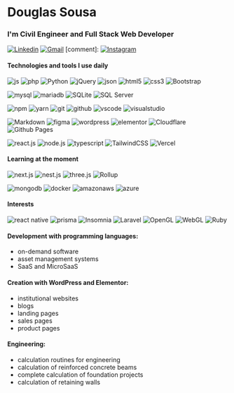 # Douglas Sousa

### I'm Civil Engineer and Full Stack Web Developer

[![Linkedin](https://img.shields.io/badge/-Douglas%20Sousa-0077B5?style=flat-square&logo=Linkedin&logoColor=white&link=https://www.linkedin.com/in/douglasalexandresousa/)](https://www.linkedin.com/in/douglasalexandresousa/) 
[![Gmail](https://img.shields.io/badge/-douglasuw@gmail.com-D14836?style=flat-square&logo=Gmail&logoColor=white&link=mailto:douglasuw@gmail.com)](mailto:douglasuw@gmail.com)
[comment]: [![Instagram](https://img.shields.io/badge/-douglasbonatelli-515BD4?style=flat-square&logo=Instagram&logoColor=white&link=https://instagram.com/douglasbonatelli)](https://instagram.com/douglasbonatelli)

#### Technologies and tools I use daily
![js](https://img.shields.io/badge/-js-404040?style=for-the-badge&logo=javascript)
![php](https://img.shields.io/badge/-php-404040?style=for-the-badge&logo=php)
![Python](https://img.shields.io/badge/-Python-404040?style=for-the-badge&logo=python)
![jQuery](https://img.shields.io/badge/-jquery-404040?style=for-the-badge&logo=jquery)
![json](https://img.shields.io/badge/-json-404040?style=for-the-badge&logo=json)
![html5](https://img.shields.io/badge/-html5-404040?style=for-the-badge&logo=html5)
![css3](https://img.shields.io/badge/-css3-404040?style=for-the-badge&logo=css3)
![Bootstrap](https://img.shields.io/badge/-Bootstrap-404040?style=for-the-badge&logo=bootstrap)

![mysql](https://img.shields.io/badge/-mysql-404040?style=for-the-badge&logo=mysql)
![mariadb](https://img.shields.io/badge/-mariadb-404040?style=for-the-badge&logo=mariadb)
![SQLite](https://img.shields.io/badge/-sqlite-404040?style=for-the-badge&logo=sqlite)
![SQL Server](https://img.shields.io/badge/-Microsoft%20SQL%20Server-404040?style=for-the-badge&logo=microsoft-sql-server)

![npm](https://img.shields.io/badge/-npm-404040?style=for-the-badge&logo=npm)
![yarn](https://img.shields.io/badge/-yarn-404040?style=for-the-badge&logo=yarn)
![git](https://img.shields.io/badge/-git-404040?style=for-the-badge&logo=git)
![github](https://img.shields.io/badge/-github-404040?style=for-the-badge&logo=github)
![vscode](https://img.shields.io/badge/-vscode-404040?style=for-the-badge&logo=visualstudiocode&logoColor=4da6ff)
![visualstudio](https://img.shields.io/badge/-visualstudio-404040?style=for-the-badge&logo=visualstudio&logoColor=b366ff)

![Markdown](https://img.shields.io/badge/-markdown-404040?style=for-the-badge&logo=markdown)
![figma](https://img.shields.io/badge/-figma-404040?style=for-the-badge&logo=figma)
![wordpress](https://img.shields.io/badge/-wordpress-404040?style=for-the-badge&logo=wordpress)
![elementor](https://img.shields.io/badge/-elementor-404040?style=for-the-badge&logo=elementor)
![Cloudflare](https://img.shields.io/badge/-Cloudflare-404040?style=for-the-badge&logo=Cloudflare)
![Github Pages](https://img.shields.io/badge/-github%20pages-404040?style=for-the-badge&logo=github)

![react.js](https://img.shields.io/badge/-react.js-404040?style=for-the-badge&logo=react)
![node.js](https://img.shields.io/badge/-node.js-404040?style=for-the-badge&logo=node.js)
![typescript](https://img.shields.io/badge/-typescript-404040?style=for-the-badge&logo=typescript)
![TailwindCSS](https://img.shields.io/badge/-tailwind%20css-404040?style=for-the-badge&logo=tailwind-css)
![Vercel](https://img.shields.io/badge/-vercel-404040?style=for-the-badge&logo=vercel)

#### Learning at the moment
![next.js](https://img.shields.io/badge/-next.js-404040?style=for-the-badge&logo=next.js)
![nest.js](https://img.shields.io/badge/-nest.js-404040?style=for-the-badge&logo=nestjs)
![three.js](https://img.shields.io/badge/-three.js-404040?style=for-the-badge&logo=three.js)
![Rollup](https://img.shields.io/badge/-rollup-404040?style=for-the-badge&logo=rollup.js)

![mongodb](https://img.shields.io/badge/-mongodb-404040?style=for-the-badge&logo=mongodb)
![docker](https://img.shields.io/badge/-docker-404040?style=for-the-badge&logo=docker)
![amazonaws](https://img.shields.io/badge/-amazon%20aws-404040?style=for-the-badge&logo=amazonaws)
![azure](https://img.shields.io/badge/-azure-404040?style=for-the-badge&logo=microsoft-azure)

#### Interests
![react native](https://img.shields.io/badge/-React%20Native-404040?style=for-the-badge&logo=react)
![prisma](https://img.shields.io/badge/-prisma-404040?style=for-the-badge&logo=prisma)
![Insomnia](https://img.shields.io/badge/-insomnia-404040?style=for-the-badge&logo=insomnia)
![Laravel](https://img.shields.io/badge/-laravel-404040?style=for-the-badge&logo=laravel)
![OpenGL](https://img.shields.io/badge/-opengl-404040?style=for-the-badge&logo=opengl)
![WebGL](https://img.shields.io/badge/-webgl-404040?style=for-the-badge&logo=webgl)
![Ruby](https://img.shields.io/badge/-ruby-404040?style=for-the-badge&logo=ruby)

#### Development with programming languages:
- on-demand software
- asset management systems
- SaaS and MicroSaaS

#### Creation with WordPress and Elementor:
- institutional websites
- blogs
- landing pages
- sales pages
- product pages

#### Engineering:
- calculation routines for engineering
- calculation of reinforced concrete beams
- complete calculation of foundation projects
- calculation of retaining walls
